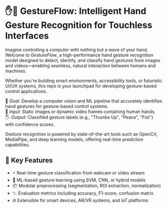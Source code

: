 # ✋🧠 GestureFlow: Intelligent Hand Gesture Recognition for Touchless Interfaces

Imagine controlling a computer with nothing but a wave of your hand. Welcome to *GestureFlow*, a high-performance hand gesture recognition model designed to detect, identify, and classify hand gestures from images and videos—enabling seamless, natural interaction between humans and machines.

Whether you're building smart environments, accessibility tools, or futuristic UI/UX systems, this repo is your launchpad for developing gesture-based control applications.

🎯 *Goal:* Develop a computer vision and ML pipeline that accurately identifies hand gestures for gesture-based control systems.  
📸 *Input:* Static images or dynamic video frames containing human hands.  
🖐 *Output:* Classified gesture labels (e.g., "Thumbs Up", "Peace", "Fist") with confidence scores.

Gesture recognition is powered by state-of-the-art tools such as OpenCV, MediaPipe, and deep learning models, offering real-time prediction capabilities.

## 🚀 Key Features

- ⚡ Real-time gesture classification from webcam or video stream  
- 🤖 ML-based gesture learning using SVM, CNN, or hybrid models  
- 📦 Modular preprocessing (segmentation, ROI extraction, normalization)  
- 📉 Evaluation metrics including accuracy, F1-score, confusion matrix  
- 🌐 Extensible for smart devices, AR/VR systems, and IoT platforms
